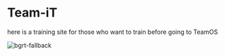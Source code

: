 # Team-iT
here is a training site for those who want to train before going to TeamOS


![bgrt-fallback](https://github.com/user-attachments/assets/7ef2e0b2-5207-45cf-8c30-4f922a1b578a)
